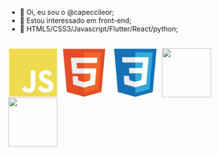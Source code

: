 - 👋 Oi, eu sou o @capeccileor;
- 👀 Estou interessado em front-end;
- 🌱 HTML5/CSS3/Javascript/Flutter/React/python;


</div>
  <div style="display: inline_block"><br>
  <img align="center" alt="Js" height="100" width="100" src="https://raw.githubusercontent.com/devicons/devicon/master/icons/javascript/javascript-plain.svg">
  <img align="center" alt="-HTML" height="100" width="100" src="https://raw.githubusercontent.com/devicons/devicon/master/icons/html5/html5-original.svg">
  <img align="center" alt="-CSS" height="100" width="100" src="https://raw.githubusercontent.com/devicons/devicon/master/icons/css3/css3-original.svg">
  <img align="center" alt"-css" height="100" width="100" src="https://upload.wikimedia.org/wikipedia/commons/thumb/0/0a/Python.svg/2048px-Python.svg.png">
  <img align="center" alt"-css" height="100" width="100" src="https://seeklogo.com/images/F/flutter-logo-5086DD11C5-seeklogo.com.png"
</div>

  ##
  
